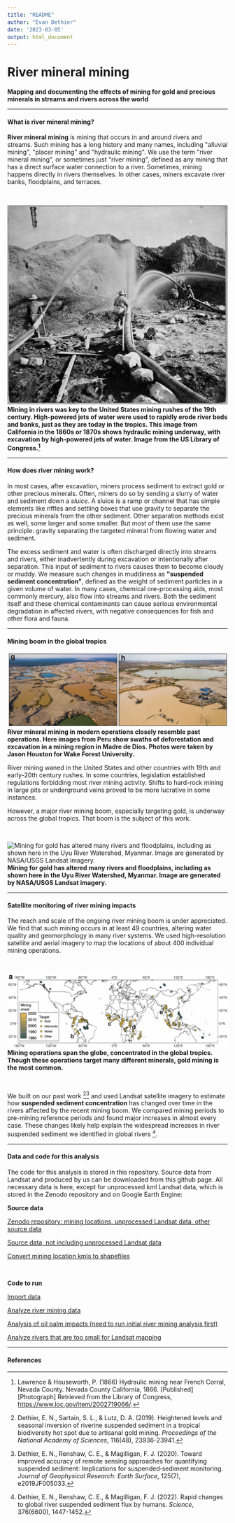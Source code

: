 ```yaml
---
title: "README"
author: "Evan Dethier"
date: '2023-03-05'
output: html_document
---
```


# River mineral mining 
**Mapping and documenting the effects of mining for gold and precious minerals in streams and rivers across the world**

***

#### What is river mineral mining?
**River mineral mining** is mining that occurs in and around rivers and streams. Such mining has a long history and many names, including "alluvial mining", "placer mining" and "hydraulic mining". We use the term "river mineral mining", or sometimes just "river mining", defined as any mining that has a direct surface water connection to a river. Sometimes, mining happens directly in rivers themselves. In other cases, miners excavate river banks, floodplains, and terraces. 

<br>

![**Mining in rivers was key to the United States mining rushes of the 19th century. High-powered jets of water were used to rapidly erode river beds and banks, just as they are today in the tropics. This image from California in the 1860s or 1870s shows hydraulic mining underway, with excavation by high-powered jets of water. Image from the US Library of Congress.**](visuals/hydraulic_mining_french_corral_nevada_county_1860_1870_library_of_congress.jpeg)
**Mining in rivers was key to the United States mining rushes of the 19th century. High-powered jets of water were used to rapidly erode river beds and banks, just as they are today in the tropics. This image from California in the 1860s or 1870s shows hydraulic mining underway, with excavation by high-powered jets of water. Image from the US Library of Congress.[^1]**

* * *

#### How does river mining work?
In most cases, after excavation, miners process sediment to extract gold or other precious minerals. Often, miners do so by sending a slurry of water and sediment down a *sluice*. A sluice is a ramp or channel that has simple elements like riffles and settling boxes that use gravity to separate the precious minerals from the other sediment. Other separation methods exist as well, some larger and some smaller. But most of them use the same principle: gravity separating the targeted mineral from flowing water and sediment.

The excess sediment and water is often discharged directly into streams and rivers, either inadvertently during excavation or intentionally after separation. This input of sediment to rivers causes them to become cloudy or muddy. We measure such changes in muddiness as **"suspended sediment concentration"**, defined as the weight of sediment particles in a given volume of water. In many cases, chemical ore-processing aids, most commonly mercury, also flow into streams and rivers. Both the sediment itself and these chemical contaminants can cause serious environmental degradation in affected rivers, with negative consequences for fish and other flora and fauna.


* * *

#### Mining boom in the global tropics
![**River mineral mining in modern operations closely resemble past operations. Here images from Peru show swaths of deforestation and excavation in a mining region in Madre de Dios. Photos were taken by Jason Houston for Wake Forest University.**](visuals/global_river_mining_peru_examples.png)
**River mineral mining in modern operations closely resemble past operations. Here images from Peru show swaths of deforestation and excavation in a mining region in Madre de Dios. Photos were taken by Jason Houston for Wake Forest University.**

River mining waned in the United States and other countries with 19th and early-20th century rushes. In some countries, legislation established regulations forbidding most river mining activity. Shifts to hard-rock mining in large pits or underground veins proved to be more lucrative in some instances. 

However, a major river mining boom, especially targeting gold, is underway across the global tropics. That boom is the subject of this work. 

<br>

![**Mining for gold has altered many rivers and floodplains, including as shown here in the Uyu River Watershed, Myanmar. Image are generated by NASA/USGS Landsat imagery.**](visuals/myanmar-uyu-gif-1988-2022.gif)
**Mining for gold has altered many rivers and floodplains, including as shown here in the Uyu River Watershed, Myanmar. Image are generated by NASA/USGS Landsat imagery.**

* * *

#### Satellite monitoring of river mining impacts

The reach and scale of the ongoing river mining boom is under appreciated. We find that such mining occurs in at least 49 countries, altering water quality and geomorphology in many river systems. We used high-resolution satellite and aerial imagery to map the locations of about 400 individual mining operations. 

<br>

![**Mining operations span the globe, concentrated in the global tropics. Though these operations target many different minerals, gold mining is the most common.**](visuals/global_river_mining_map.png)
**Mining operations span the globe, concentrated in the global tropics. Though these operations target many different minerals, gold mining is the most common.**

<br>

We built on our past work [^2][^3] and used Landsat satellite imagery to estimate how **suspended sediment concentration** has changed over time in the rivers affected by the recent mining boom. We compared mining periods to pre-mining reference periods and found major increases in almost every case. These changes likely help explain the widespread increases in river suspended sediment we identified in global rivers [^4].

* * *

#### Data and code for this analysis
The code for this analysis is stored in this repository. Source data from Landsat and produced by us can be downloaded from this github page. All necessary data is here, except for unprocessed kml Landsat data, which is stored in the Zenodo repository and on Google Earth Engine:

**Source data**

[Zenodo repository: mining locations, unprocessed Landsat data, other source data](https://10.5281/zenodo.7699122)  

[Source data, not including unprocessed Landsat data](https://github.com/evandethier/global-alluvial-mining/tree/main/global-asgm-imports)  

[Convert mining location kmls to shapefiles](R/0A_kml_to_shp_for_google_earth_engine.R)  

<br>

**Code to run**

[Import data](R/1_initial_data_processing.R)  

[Analyze river mining data](R/2_river_mining_analysis.R)  

[Analysis of oil palm impacts (need to run initial river mining analysis first)](R/3_oil_palm_sub_analysis.R)  

[Analyze rivers that are too small for Landsat mapping](R/small_river_analysis.R)  

***


#### References
[^1]: Lawrence & Houseworth, P. (1866) Hydraulic mining near French Corral, Nevada County. Nevada County California, 1866. [Published] [Photograph] Retrieved from the Library of Congress, <https://www.loc.gov/item/2002719066/>.

[^2]: Dethier, E. N., Sartain, S. L., & Lutz, D. A. (2019). Heightened levels and seasonal inversion of riverine suspended sediment in a tropical biodiversity hot spot due to artisanal gold mining. *Proceedings of the National Academy of Sciences*, 116(48), 23936-23941.

[^3]: Dethier, E. N., Renshaw, C. E., & Magilligan, F. J. (2020). Toward improved accuracy of remote sensing approaches for quantifying suspended sediment: Implications for suspended‐sediment monitoring. *Journal of Geophysical Research: Earth Surface*, 125(7), e2019JF005033.

[^4]: Dethier, E. N., Renshaw, C. E., & Magilligan, F. J. (2022). Rapid changes to global river suspended sediment flux by humans. *Science*, 376(6600), 1447-1452.


